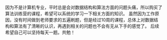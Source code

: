 因为不是计算机专业，平时总是会对数据结构和算法方面的问题头痛，所以购买了算法训练营的课程，希望可以系统的学习一下相关方面的知识。
虽然因为工作原因，没有时间做到老师要求的五遍刷题，但是经过10周的课程，总体上对数据结构和算法有了清晰的认识，再遇到相关的问题也不会有无从下手的感觉了。
后续希望自己可以坚持每天一题。共勉！
